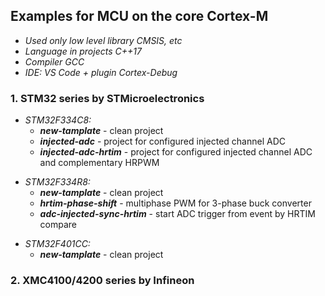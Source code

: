 ## Examples for MCU on the core Cortex-M

* _Used only low level library CMSIS, etc_
* _Language in projects C++17_
* _Compiler GCC_
* _IDE: VS Code + plugin Cortex-Debug_


### 1. STM32 series by STMicroelectronics
>
* *STM32F334C8:*
    * ___new-tamplate___ - clean project
    * ___injected-adc___ - project for configured injected channel ADC
    * ___injected-adc-hrtim___ - project for configured injected channel ADC and complementary HRPWM
>
* *STM32F334R8:*
    * ___new-tamplate___ - clean project
    * ___hrtim-phase-shift___ - multiphase PWM for 3-phase buck converter
    * ___adc-injected-sync-hrtim___ - start ADC trigger from event by HRTIM compare
>
* *STM32F401CC:*
    * ___new-tamplate___ - clean project
>

### 2. XMC4100/4200 series by Infineon